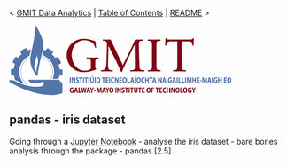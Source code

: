 < [GMIT Data Analytics](https://web.archive.org/web/20201029063153/https://www.gmit.ie/computer-science-and-applied-physics/higher-diploma-science-computing-data-analytics-ict) | [Table of Contents](https://github.com/E6985) | [README](https://github.com/E6985/pda-pandas-iris/blob/main/README.md) >

![GMIT](https://github.com/E6985/pda-numpy-random/blob/main/img/gmit.png?raw=true)

## pandas - iris dataset

Going through a [Jupyter Notebook](https://github.com/E6985/pda-pandas-iris/blob/main/panda-iris-dataset.ipynb) - analyse the iris dataset - bare bones analysis through the package - pandas [2.5]